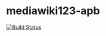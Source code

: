 mediawiki123-apb
================

[![Build Status](https://travis-ci.org/ansibleplaybookbundle/mediawiki123-apb.svg?branch=master)](https://travis-ci.org/openshift/ansible-service-broker)
